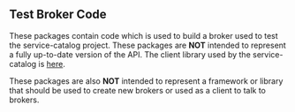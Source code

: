## Test Broker Code

These packages contain code which is used to build a broker used to test the
service-catalog project.  These packages are **NOT** intended to represent a
fully up-to-date version of the API. The client library used by the service-
catalog is [here](https://github.com/drycc-addons/go-open-service-broker-client).

These packages are also **NOT** intended to represent a framework or library
that should be used to create new brokers or used as a client to talk to
brokers.

